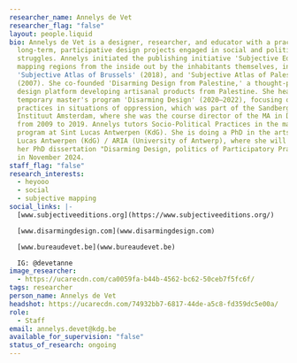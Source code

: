```yaml
---
researcher_name: Annelys de Vet
researcher_flag: "false"
layout: people.liquid
bio: Annelys de Vet is a designer, researcher, and educator with a practice in
  long-term, participative design projects engaged in social and political
  struggles. Annelys initiated the publishing initiative 'Subjective Editions,'
  mapping regions from the inside out by the inhabitants themselves, including
  'Subjective Atlas of Brussels' (2018), and 'Subjective Atlas of Palestine'
  (2007). She co-founded 'Disarming Design from Palestine,' a thought-provoking
  design platform developing artisanal products from Palestine. She headed the
  temporary master's program 'Disarming Design' (2020–2022), focusing on design
  practices in situations of oppression, which was part of the Sandberg
  Instituut Amsterdam, where she was the course director of the MA in Design
  from 2009 to 2019. Annelys tutors Socio-Political Practices in the master's
  program at Sint Lucas Antwerpen (KdG). She is doing a PhD in the arts at Sint
  Lucas Antwerpen (KdG) / ARIA (University of Antwerp), where she will defend
  her PhD dissertation "Disarming Design, politics of Participatory Practices"
  in November 2024.
staff_flag: "false"
research_interests:
  - heyooo
  - social
  - subjective mapping
social_links: |-
  [www.subjectiveeditions.org](https://www.subjectiveeditions.org/)

  [www.disarmingdesign.com](www.disarmingdesign.com)

  [www.bureaudevet.be](www.bureaudevet.be)

  IG: @devetanne
image_researcher:
  - https://ucarecdn.com/ca0059fa-b44b-4562-bc62-50ceb7f5fc6f/
tags: researcher
person_name: Annelys de Vet
headshot: https://ucarecdn.com/74932bb7-6817-44de-a5c8-fd359dc5e00a/
role:
  - Staff
email: annelys.devet@kdg.be
available_for_supervision: "false"
status_of_research: ongoing
---
```

